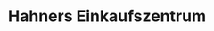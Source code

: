 ---
title: "Hahners Einkaufszentrum"
url: /kuenzell/hahners-einkaufszentrum/
shop: Einkaufszentrum
---